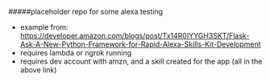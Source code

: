 #####placeholder repo for some alexa testing
* example from: https://developer.amazon.com/blogs/post/Tx14R0IYYGH3SKT/Flask-Ask-A-New-Python-Framework-for-Rapid-Alexa-Skills-Kit-Development
* requires lambda or ngrok running
* requires dev account with amzn, and a skill created for the app (all in the above link)